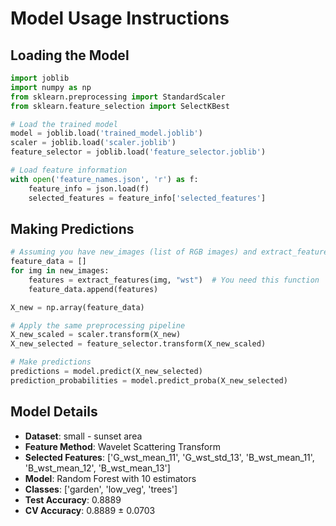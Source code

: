 # Model Usage Instructions

## Loading the Model
```python
import joblib
import numpy as np
from sklearn.preprocessing import StandardScaler
from sklearn.feature_selection import SelectKBest

# Load the trained model
model = joblib.load('trained_model.joblib')
scaler = joblib.load('scaler.joblib')
feature_selector = joblib.load('feature_selector.joblib')

# Load feature information
with open('feature_names.json', 'r') as f:
    feature_info = json.load(f)
    selected_features = feature_info['selected_features']
```

## Making Predictions
```python
# Assuming you have new_images (list of RGB images) and extract_features function
feature_data = []
for img in new_images:
    features = extract_features(img, "wst")  # You need this function
    feature_data.append(features)

X_new = np.array(feature_data)

# Apply the same preprocessing pipeline
X_new_scaled = scaler.transform(X_new)
X_new_selected = feature_selector.transform(X_new_scaled)

# Make predictions
predictions = model.predict(X_new_selected)
prediction_probabilities = model.predict_proba(X_new_selected)
```

## Model Details
- **Dataset**: small - sunset area
- **Feature Method**: Wavelet Scattering Transform
- **Selected Features**: ['G_wst_mean_11', 'G_wst_std_13', 'B_wst_mean_11', 'B_wst_mean_12', 'B_wst_mean_13']
- **Model**: Random Forest with 10 estimators
- **Classes**: ['garden', 'low_veg', 'trees']
- **Test Accuracy**: 0.8889
- **CV Accuracy**: 0.8889 ± 0.0703
